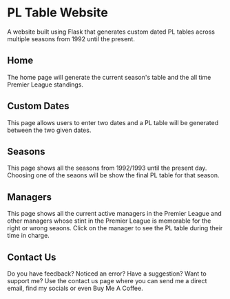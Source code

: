 # PL Table Website

A website built using Flask that generates custom dated PL tables across multiple seasons from 1992 until the present.

## Home

The home page will generate the current season's table and the all time Premier League standings.

## Custom Dates

This page allows users to enter two dates and a PL table will be generated between the two given dates.

## Seasons

This page shows all the seasons from 1992/1993 until the present day. Choosing one of the seaons will be show the final PL table for that season.

## Managers

This page shows all the current active managers in the Premier League and other managers whose stint in the Premier League is memorable for the right or wrong seaons. Click on the manager to see the PL table during their time in charge.

## Contact Us

Do you have feedback? Noticed an error? Have a suggestion? Want to support me? Use the contact us page where you can send me a direct email, find my socials or even Buy Me A Coffee.
